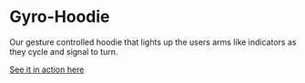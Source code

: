 Gyro-Hoodie
===========

Our gesture controlled hoodie that lights up the users arms like indicators as they cycle and signal to turn.

[See it in action here](https://vimeo.com/114539985)
